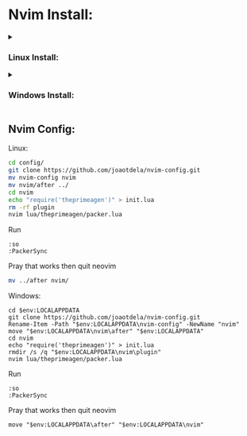 # Nvim Install:

<details>
  <summary><h3>Linux Install:</h3></summary>

1. Install Nvim Packer:<br/>
   <pre><code>git clone --depth 1 https://github.com/wbthomason/packer.nvim ~/.local/share/nvim/site/pack/packer/start/packer.nvim</code></pre> 

2. Install Nvim 0.9.4v:<br/> 
   2.1 Download in dir Download [nvim.appimage](https://github.com/neovim/neovim/releases/download/v0.9.4/nvim.appimage) <br>
   2.2 Run: <br/>
   <pre><code>chmod u+x nvim.appimage
sudo mv nvim.appimage /usr/bin/nvim</code></pre>

3. Install Ripgrep:<br/>
   <pre><code>sudo apt install ripgrep</code></pre> 

4. Custom Terminal (Theme/Image Background):<br/>
   <pre><code>sudo apt install tilix</code></pre> 

</details>

<details>
  <summary><h3>Windows Install:</h3></summary>
Obs: Run on PowerShell

1. Install Nvim Packer:<br/>
   <pre><code>git clone https://github.com/wbthomason/packer.nvim "$env:LOCALAPPDATA\nvim-data\site\pack\packer\start\packer.nvim"</code></pre> 
   For more details, refer to the [nvim-treesitter Windows support page](https://github.com/nvim-treesitter/nvim-treesitter/wiki/Windows-support).

2. Install Chocolatey:<br/>
   <pre><code>Set-ExecutionPolicy Bypass -Scope Process -Force; [System.Net.ServicePointManager]::SecurityProtocol = [System.Net.ServicePointManager]::SecurityProtocol -bor 3072; iex ((New-Object System.Net.WebClient).DownloadString('https://community.chocolatey.org/install.ps1'))</code></pre>

3. Install Nvim 0.9.4v:<br/>
   <pre><code>choco install neovim --version=0.9.4</code></pre>

4. Install LLVM (Clang):<br/>
   <pre><code>choco install llvm</code></pre>

5. Install Ripgrep:<br/>
   <pre><code>choco install ripgrep</code></pre>

</details>

## Nvim Config:
Linux:
~~~bash
cd config/
git clone https://github.com/joaotdela/nvim-config.git
mv nvim-config nvim
mv nvim/after ../
cd nvim
echo "require('theprimeagen')" > init.lua
rm -rf plugin
nvim lua/theprimeagen/packer.lua
~~~
Run
~~~nvim
:so
:PackerSync
~~~
Pray that works 
then
quit neovim
~~~bash
mv ../after nvim/
~~~
Windows:
~~~cli
cd $env:LOCALAPPDATA
git clone https://github.com/joaotdela/nvim-config.git
Rename-Item -Path "$env:LOCALAPPDATA\nvim-config" -NewName "nvim"
move "$env:LOCALAPPDATA\nvim\after" "$env:LOCALAPPDATA"
cd nvim
echo "require('theprimeagen')" > init.lua
rmdir /s /q "$env:LOCALAPPDATA\nvim\plugin"
nvim lua/theprimeagen/packer.lua
~~~
Run
~~~nvim
:so
:PackerSync
~~~
Pray that works 
then
quit neovim
~~~cli
move "$env:LOCALAPPDATA\after" "$env:LOCALAPPDATA\nvim" 
~~~

